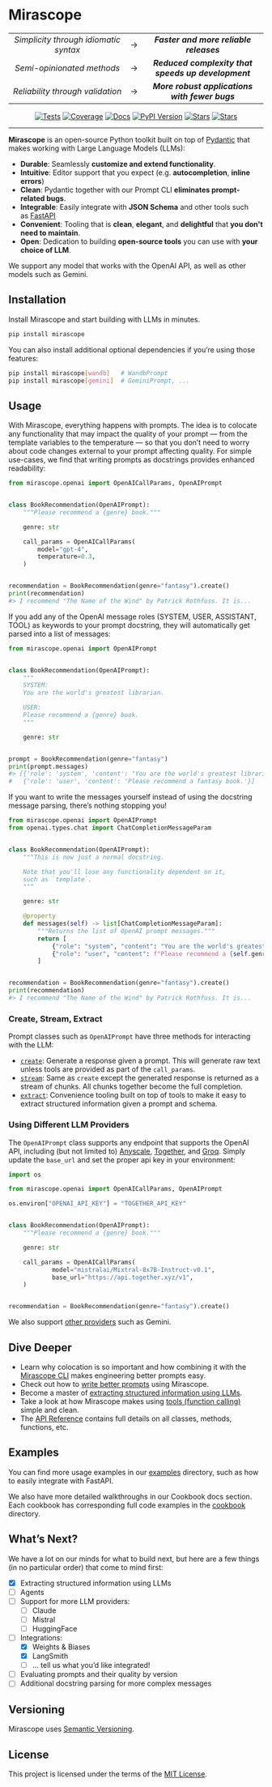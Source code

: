 # Mirascope

<div align="center">
    <table>
        <tr>
            <td align="center" width="420"><em>Simplicity through idiomatic syntax</em></td>
            <td align="center">→</td>
            <td align="center" width="420"><strong><em>Faster and more reliable releases</em></strong></td>
        </tr>
        <tr>
            <td align="center" width="420"><em>Semi-opinionated methods</em></td>
            <td align="center">→</td>
            <td align="center" width="420"><strong><em>Reduced complexity that speeds up development</em></strong></td>
        </tr>
        <tr>
            <td align="center" width="420"><em>Reliability through validation</em></td>
            <td align="center">→</td>
            <td align="center" width="420"><strong><em>More robust applications with fewer bugs</em></strong></td>
        </tr>
    </table>
</div>

<p align="center">
    <a href="https://github.com/Mirascope/mirascope/actions/workflows/tests.yml" target="_blank"><img src="https://github.com/Mirascope/mirascope/actions/workflows/tests.yml/badge.svg?branch=main" alt="Tests"/></a>
    <a href="https://codecov.io/github/Mirascope/mirascope" target="_blank"><img src="https://codecov.io/github/Mirascope/mirascope/graph/badge.svg?token=HAEAWT3KC9" alt="Coverage"/></a>
    <a href="https://docs.mirascope.io/" target="_blank"><img src="https://img.shields.io/badge/docs-available-brightgreen" alt="Docs"/></a>
    <a href="https://pypi.python.org/pypi/mirascope" target="_blank"><img src="https://img.shields.io/pypi/v/mirascope.svg" alt="PyPI Version"/></a>
    <a href="https://pypi.python.org/pypi/mirascope" target="_blank"><img src="https://img.shields.io/pypi/pyversions/mirascope.svg" alt="Stars"/></a>
    <a href="https://github.com/Mirascope/mirascope/stargazers" target="_blank"><img src="https://img.shields.io/github/stars/Mirascope/mirascope.svg" alt="Stars"/></a>
</p>

---

**Mirascope** is an open-source Python toolkit built on top of [Pydantic](https://docs.pydantic.dev/latest/) that makes working with Large Language Models (LLMs):

- **Durable**: Seamlessly **customize and extend functionality**.
- **Intuitive**: Editor support that you expect (e.g. **autocompletion**, **inline errors**)
- **Clean**: Pydantic together with our Prompt CLI **eliminates prompt-related bugs**.
- **Integrable**: Easily integrate with **JSON Schema** and other tools such as [FastAPI](https://fastapi.tiangolo.com/)
- **Convenient**: Tooling that is **clean**, **elegant**, and **delightful** that **you don't need to maintain**.
- **Open**: Dedication to building **open-source tools** you can use with **your choice of LLM**.

We support any model that works with the OpenAI API, as well as other models such as Gemini.

## Installation

Install Mirascope and start building with LLMs in minutes.

```bash
pip install mirascope
```

You can also install additional optional dependencies if you’re using those features:

```bash
pip install mirascope[wandb]   # WandbPrompt
pip install mirascope[gemini]  # GeminiPrompt, ...
```

## Usage

With Mirascope, everything happens with prompts. The idea is to colocate any functionality that may impact the quality of your prompt — from the template variables to the temperature — so that you don’t need to worry about code changes external to your prompt affecting quality. For simple use-cases, we find that writing prompts as docstrings provides enhanced readability:

```python
from mirascope.openai import OpenAICallParams, OpenAIPrompt


class BookRecommendation(OpenAIPrompt):
    """Please recommend a {genre} book."""

    genre: str

    call_params = OpenAICallParams(
        model="gpt-4",
        temperature=0.3,
    )


recommendation = BookRecommendation(genre="fantasy").create()
print(recommendation)
#> I recommend "The Name of the Wind" by Patrick Rothfuss. It is...
```

If you add any of the OpenAI message roles (SYSTEM, USER, ASSISTANT, TOOL) as keywords to your prompt docstring, they will automatically get parsed into a list of messages:

```python
from mirascope.openai import OpenAIPrompt


class BookRecommendation(OpenAIPrompt):
    """
    SYSTEM:
    You are the world's greatest librarian.

    USER:
    Please recommend a {genre} book.
    """

    genre: str


prompt = BookRecommendation(genre="fantasy")
print(prompt.messages)
#> [{'role': 'system', 'content': "You are the world's greatest librarian."},
#   {'role': 'user', 'content': 'Please recommend a fantasy book.'}]
```

If you want to write the messages yourself instead of using the docstring message parsing, there’s nothing stopping you!

```python
from mirascope.openai import OpenAIPrompt
from openai.types.chat import ChatCompletionMessageParam


class BookRecommendation(OpenAIPrompt):
    """This is now just a normal docstring.

    Note that you'll lose any functionality dependent on it,
    such as `template`.
    """

    genre: str

    @property
    def messages(self) -> list[ChatCompletionMessageParam]:
        """Returns the list of OpenAI prompt messages."""
        return [
            {"role": "system", "content": "You are the world's greatest librarian."},
            {"role": "user", "content": f"Please recommend a {self.genre} book."},
        ]


recommendation = BookRecommendation(genre="fantasy").create()
print(recommendation)
#> I recommend "The Name of the Wind" by Patrick Rothfuss. It is...
```

### Create, Stream, Extract

Prompt classes such as `OpenAIPrompt` have three methods for interacting with the LLM:

- [`create`](concepts/generating_content.md): Generate a response given a prompt. This will generate raw text unless tools are provided as part of the `call_params`.
- [`stream`](concepts/streaming_generated_content.md): Same as `create` except the generated response is returned as a stream of chunks. All chunks together become the full completion.
- [`extract`](concepts/extracting_structured_information_using_llms.md): Convenience tooling built on top of tools to make it easy to extract structured information given a prompt and schema.

### Using Different LLM Providers

The `OpenAIPrompt` class supports any endpoint that supports the OpenAI API, including (but not limited to) [Anyscale](https://www.anyscale.com/endpoints), [Together](https://api.together.xyz/playground/chat/meta-llama/Llama-2-70b-chat-hf), and [Groq](https://groq.com/). Simply update the `base_url` and set the proper api key in your environment:

```python
import os

from mirascope.openai import OpenAICallParams, OpenAIPrompt

os.environ["OPENAI_API_KEY"] = "TOGETHER_API_KEY"


class BookRecommendation(OpenAIPrompt):
    """Please recommend a {genre} book."""

    genre: str

    call_params = OpenAICallParams(
            model="mistralai/Mixtral-8x7B-Instruct-v0.1",
            base_url="https://api.together.xyz/v1",
    )


recommendation = BookRecommendation(genre="fantasy").create()
```

We also support [other providers](concepts/using_different_model_providers.md) such as Gemini.

## Dive Deeper

- Learn why colocation is so important and how combining it with the [Mirascope CLI](concepts/using_the_mirascope_cli.md) makes engineering better prompts easy.
- Check out how to [write better prompts](concepts/writing_prompts.md) using Mirascope.
- Become a master of [extracting structured information using LLMs](concepts/extracting_structured_information_using_llms.md).
- Take a look at how Mirascope makes using [tools (function calling)](concepts/tools_(function_calling).md) simple and clean.
- The [API Reference](api/index.md) contains full details on all classes, methods, functions, etc.

## Examples

You can find more usage examples in our [examples](https://github.com/Mirascope/mirascope/tree/main/examples) directory, such as how to easily integrate with FastAPI.

We also have more detailed walkthroughs in our Cookbook docs section. Each cookbook has corresponding full code examples in the [cookbook](cookbook/wandb_chain.md) directory.

## What’s Next?

We have a lot on our minds for what to build next, but here are a few things (in no particular order) that come to mind first:

- [x]  Extracting structured information using LLMs
- [ ]  Agents
- [ ]  Support for more LLM providers:
    - [ ]  Claude
    - [ ]  Mistral
    - [ ]  HuggingFace
- [ ]  Integrations:
    - [x]  Weights & Biases
    - [x]  LangSmith
    - [ ]  … tell us what you’d like integrated!
- [ ]  Evaluating prompts and their quality by version
- [ ]  Additional docstring parsing for more complex messages

## Versioning

Mirascope uses [Semantic Versioning](https://semver.org/).

## License

This project is licensed under the terms of the [MIT License](https://github.com/Mirascope/mirascope/blob/main/LICENSE).
